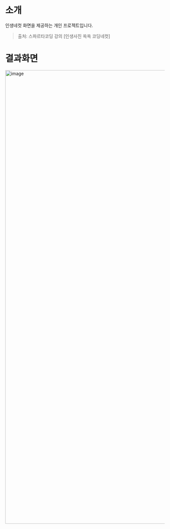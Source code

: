 # 소개
인생네컷 화면을 제공하는 개인 프로젝트입니다.<p>

> 출처: 스파르타코딩 강의 [인생사진 쏙쏙 코딩네컷]

# 결과화면
<img width="1432" alt="image" src="https://github.com/jackmmin/four-cuts-of-life/assets/49246977/ac99eb9e-ff86-496e-b3ca-54997997553d">
